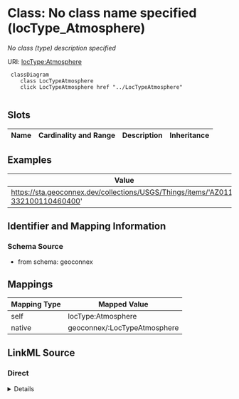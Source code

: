 

# Class: No class name specified (locType_Atmosphere)


_No class (type) description specified_





URI: [locType:Atmosphere](locType:Atmosphere)






```mermaid
 classDiagram
    class LocTypeAtmosphere
    click LocTypeAtmosphere href "../LocTypeAtmosphere"
      
```




<!-- no inheritance hierarchy -->


## Slots

| Name | Cardinality and Range | Description | Inheritance |
| ---  | --- | --- | --- |










## Examples

| Value |
| --- |
| https://sta.geoconnex.dev/collections/USGS/Things/items/'AZ011-332100110460400' |


## Identifier and Mapping Information







### Schema Source


* from schema: geoconnex




## Mappings

| Mapping Type | Mapped Value |
| ---  | ---  |
| self | locType:Atmosphere |
| native | geoconnex/:LocTypeAtmosphere |







## LinkML Source

<!-- TODO: investigate https://stackoverflow.com/questions/37606292/how-to-create-tabbed-code-blocks-in-mkdocs-or-sphinx -->

### Direct

<details>
```yaml
name: locType_Atmosphere
conforms_to: No schema conformance document specified
description: No class (type) description specified
title: No class name specified
notes:
- Class with 844 occurrences.
examples:
- value: https://sta.geoconnex.dev/collections/USGS/Things/items/'AZ011-332100110460400'
from_schema: geoconnex
rank: 1000
class_uri: locType:Atmosphere

```
</details>

### Induced

<details>
```yaml
name: locType_Atmosphere
conforms_to: No schema conformance document specified
description: No class (type) description specified
title: No class name specified
notes:
- Class with 844 occurrences.
examples:
- value: https://sta.geoconnex.dev/collections/USGS/Things/items/'AZ011-332100110460400'
from_schema: geoconnex
rank: 1000
class_uri: locType:Atmosphere

```
</details>